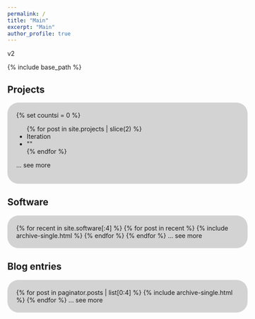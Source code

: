```yaml
---
permalink: /
title: "Main"
excerpt: "Main"
author_profile: true
---
```


<style>
#roundedbox {
  border-radius: 25px;
  background: LightGray;
  padding: 20px;
  width: 100%;
}
</style>

v2

{% include base_path %}

## Projects
<div id="roundedbox">
{% set countsi = 0 %}
<ul>
{% for post in site.projects | slice(2) %}
<li>Iteration</li>
<li>""</li>
{% endfor %}
</ul>

... see more
</div>

## Software
<div id="roundedbox">
{% for recent in site.software[:4] %}
  {% for post in recent %}
    {% include archive-single.html %}
  {% endfor %}
{% endfor %}
... see more
</div>


## Blog entries
<div id="roundedbox">
{% for post in paginator.posts | list[0:4] %}
  {% include archive-single.html %}
{% endfor %}
... see more
</div>
